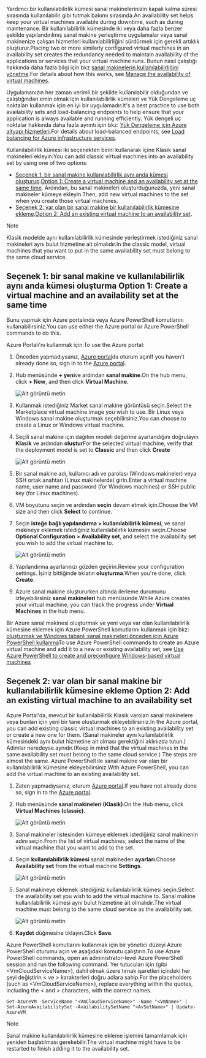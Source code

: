 


<span data-ttu-id="6e7b0-101">Yardımcı bir kullanılabilirlik kümesi sanal makinelerinizin kapalı kalma süresi sırasında kullanılabilir gibi tutmak bakımı sırasında.</span><span class="sxs-lookup"><span data-stu-id="6e7b0-101">An availability set helps keep your virtual machines available during downtime, such as during maintenance.</span></span> <span data-ttu-id="6e7b0-102">Bir kullanılabilirlik kümesinde iki veya daha fazla benzer şekilde yapılandırılmış sanal makine yerleştirme uygulamalar veya sanal makinenize çalışan hizmetleri kullanılabilirliğini sürdürmek için gerekli artıklık oluşturur.</span><span class="sxs-lookup"><span data-stu-id="6e7b0-102">Placing two or more similarly configured virtual machines in an availability set creates the redundancy needed to maintain availability of the applications or services that your virtual machine runs.</span></span> <span data-ttu-id="6e7b0-103">Bunun nasıl çalıştığı hakkında daha fazla bilgi için bkz [sanal makinelerin kullanılabilirliğini yönetme][Manage the availability of virtual machines].</span><span class="sxs-lookup"><span data-stu-id="6e7b0-103">For details about how this works, see [Manage the availability of virtual machines][Manage the availability of virtual machines].</span></span>

<span data-ttu-id="6e7b0-104">Uygulamanızın her zaman verimli bir şekilde kullanılabilir olduğundan ve çalıştığından emin olmak için kullanılabilirlik kümeleri ve Yük Dengeleme uç noktaları kullanmak için en iyi bir uygulamadır.</span><span class="sxs-lookup"><span data-stu-id="6e7b0-104">It's a best practice to use both availability sets and load-balancing endpoints to help ensure that your application is always available and running efficiently.</span></span> <span data-ttu-id="6e7b0-105">Yük dengeli uç noktalar hakkında daha fazla ayrıntı için bkz: [Yük Dengeleme için Azure altyapı hizmetleri][Load balancing for Azure infrastructure services].</span><span class="sxs-lookup"><span data-stu-id="6e7b0-105">For details about load-balanced endpoints, see [Load balancing for Azure infrastructure services][Load balancing for Azure infrastructure services].</span></span>

<span data-ttu-id="6e7b0-106">Kullanılabilirlik kümesi iki seçenekten birini kullanarak içine Klasik sanal makineleri ekleyin:</span><span class="sxs-lookup"><span data-stu-id="6e7b0-106">You can add classic virtual machines into an availability set by using one of two options:</span></span>

* <span data-ttu-id="6e7b0-107">[Seçenek 1: bir sanal makine kullanılabilirlik aynı anda kümesi oluşturup][Option 1: Create a virtual machine and an availability set at the same time].</span><span class="sxs-lookup"><span data-stu-id="6e7b0-107">[Option 1: Create a virtual machine and an availability set at the same time][Option 1: Create a virtual machine and an availability set at the same time].</span></span> <span data-ttu-id="6e7b0-108">Ardından, bu sanal makineleri oluşturduğunuzda, yeni sanal makineler kümeye ekleyin.</span><span class="sxs-lookup"><span data-stu-id="6e7b0-108">Then, add new virtual machines to the set when you create those virtual machines.</span></span>
* <span data-ttu-id="6e7b0-109">[Seçenek 2: var olan bir sanal makine bir kullanılabilirlik kümesine ekleme][Option 2: Add an existing virtual machine to an availability set].</span><span class="sxs-lookup"><span data-stu-id="6e7b0-109">[Option 2: Add an existing virtual machine to an availability set][Option 2: Add an existing virtual machine to an availability set].</span></span>

> [!NOTE]
> <span data-ttu-id="6e7b0-110">Klasik modelde aynı kullanılabilirlik kümesinde yerleştirmek istediğiniz sanal makineleri aynı bulut hizmetine ait olmalıdır.</span><span class="sxs-lookup"><span data-stu-id="6e7b0-110">In the classic model, virtual machines that you want to put in the same availability set must belong to the same cloud service.</span></span>
> 
> 

## <span data-ttu-id="6e7b0-111"><a id="createset"></a>Seçenek 1: bir sanal makine ve kullanılabilirlik aynı anda kümesi oluşturma</span><span class="sxs-lookup"><span data-stu-id="6e7b0-111"><a id="createset"> </a>Option 1: Create a virtual machine and an availability set at the same time</span></span>
<span data-ttu-id="6e7b0-112">Bunu yapmak için Azure portalında veya Azure PowerShell komutlarını kullanabilirsiniz.</span><span class="sxs-lookup"><span data-stu-id="6e7b0-112">You can use either the Azure portal or Azure PowerShell commands to do this.</span></span>

<span data-ttu-id="6e7b0-113">Azure Portalı'nı kullanmak için:</span><span class="sxs-lookup"><span data-stu-id="6e7b0-113">To use the Azure portal:</span></span>

1. <span data-ttu-id="6e7b0-114">Önceden yapmadıysanız, [Azure portal](https://portal.azure.com)da oturum açın</span><span class="sxs-lookup"><span data-stu-id="6e7b0-114">If you haven't already done so, sign in to the [Azure portal](https://portal.azure.com).</span></span>
2. <span data-ttu-id="6e7b0-115">Hub menüsünde **+ yeni**ve ardından **sanal makine**.</span><span class="sxs-lookup"><span data-stu-id="6e7b0-115">On the hub menu, click **+ New**, and then click **Virtual Machine**.</span></span>
   
    ![Alt görüntü metin](./media/virtual-machines-common-classic-configure-availability/ChooseVMImage.png)
3. <span data-ttu-id="6e7b0-117">Kullanmak istediğiniz Market sanal makine görüntüsü seçin.</span><span class="sxs-lookup"><span data-stu-id="6e7b0-117">Select the Marketplace virtual machine image you wish to use.</span></span> <span data-ttu-id="6e7b0-118">Bir Linux veya Windows sanal makine oluşturmak seçebilirsiniz.</span><span class="sxs-lookup"><span data-stu-id="6e7b0-118">You can choose to create a Linux or Windows virtual machine.</span></span>
4. <span data-ttu-id="6e7b0-119">Seçili sanal makine için dağıtım modeli değerine ayarlandığını doğrulayın **Klasik** ve ardından **oluştur**</span><span class="sxs-lookup"><span data-stu-id="6e7b0-119">For the selected virtual machine, verify that the deployment model is set to **Classic** and then click **Create**</span></span>
   
    ![Alt görüntü metin](./media/virtual-machines-common-classic-configure-availability/ChooseClassicModel.png)
5. <span data-ttu-id="6e7b0-121">Bir sanal makine adı, kullanıcı adı ve parolası (Windows makineler) veya SSH ortak anahtarı (Linux makinelerde) girin.</span><span class="sxs-lookup"><span data-stu-id="6e7b0-121">Enter a virtual machine name, user name and password (for Windows machines) or SSH public key (for Linux machines).</span></span> 
6. <span data-ttu-id="6e7b0-122">VM boyutunu seçin ve ardından **seçin** devam etmek için.</span><span class="sxs-lookup"><span data-stu-id="6e7b0-122">Choose the VM size and then click **Select** to continue.</span></span>
7. <span data-ttu-id="6e7b0-123">Seçin **isteğe bağlı yapılandırma > kullanılabilirlik kümesi**, ve sanal makineye eklemek istediğiniz kullanılabilirlik kümesini seçin.</span><span class="sxs-lookup"><span data-stu-id="6e7b0-123">Choose **Optional Configuration > Availability set**, and select the availability set you wish to add the virtual machine to.</span></span>
   
    ![Alt görüntü metin](./media/virtual-machines-common-classic-configure-availability/ChooseAvailabilitySet.png) 
8. <span data-ttu-id="6e7b0-125">Yapılandırma ayarlarınızı gözden geçirin.</span><span class="sxs-lookup"><span data-stu-id="6e7b0-125">Review your configuration settings.</span></span> <span data-ttu-id="6e7b0-126">İşiniz bittiğinde tıklatın **oluşturma**.</span><span class="sxs-lookup"><span data-stu-id="6e7b0-126">When you're done, click **Create**.</span></span>
9. <span data-ttu-id="6e7b0-127">Azure sanal makine oluştururken altında ilerleme durumunu izleyebilirsiniz **sanal makineleri** hub menüsünde.</span><span class="sxs-lookup"><span data-stu-id="6e7b0-127">While Azure creates your virtual machine, you can track the progress under **Virtual Machines** in the hub menu.</span></span>

<span data-ttu-id="6e7b0-128">Bir Azure sanal makinesi oluşturmak ve yeni veya var olan kullanılabilirlik kümesine eklemek için Azure PowerShell komutlarını kullanmak için bkz: [oluşturmak ve Windows tabanlı sanal makineleri önceden için Azure PowerShell kullanma](../articles/virtual-machines/windows/classic/create-powershell.md?toc=%2fazure%2fvirtual-machines%2fwindows%2fclassic%2ftoc.json)</span><span class="sxs-lookup"><span data-stu-id="6e7b0-128">To use Azure PowerShell commands to create an Azure virtual machine and add it to a new or existing availability set, see [Use Azure PowerShell to create and preconfigure Windows-based virtual machines](../articles/virtual-machines/windows/classic/create-powershell.md?toc=%2fazure%2fvirtual-machines%2fwindows%2fclassic%2ftoc.json)</span></span>

## <span data-ttu-id="6e7b0-129"><a id="addmachine"></a>Seçenek 2: var olan bir sanal makine bir kullanılabilirlik kümesine ekleme</span><span class="sxs-lookup"><span data-stu-id="6e7b0-129"><a id="addmachine"> </a>Option 2: Add an existing virtual machine to an availability set</span></span>
<span data-ttu-id="6e7b0-130">Azure Portal'da, mevcut bir kullanılabilirlik Klasik varolan sanal makinelere veya bunları için yeni bir tane oluşturmak ekleyebilirsiniz.</span><span class="sxs-lookup"><span data-stu-id="6e7b0-130">In the Azure portal, you can add existing classic virtual machines to an existing availability set or create a new one for them.</span></span> <span data-ttu-id="6e7b0-131">(Sanal makineler aynı kullanılabilirlik kümesindeki aynı bulut hizmetine ait olması gerektiğini aklınızda tutun.) Adımlar neredeyse aynıdır.</span><span class="sxs-lookup"><span data-stu-id="6e7b0-131">(Keep in mind that the virtual machines in the same availability set must belong to the same cloud service.) The steps are almost the same.</span></span> <span data-ttu-id="6e7b0-132">Azure PowerShell ile sanal makine var olan bir kullanılabilirlik kümesine ekleyebilirsiniz.</span><span class="sxs-lookup"><span data-stu-id="6e7b0-132">With Azure PowerShell, you can add the virtual machine to an existing availability set.</span></span>

1. <span data-ttu-id="6e7b0-133">Zaten yapmadıysanız, oturum [Azure portal](https://portal.azure.com).</span><span class="sxs-lookup"><span data-stu-id="6e7b0-133">If you have not already done so, sign in to the [Azure portal](https://portal.azure.com).</span></span>
2. <span data-ttu-id="6e7b0-134">Hub menüsünde **sanal makineleri (Klasik)**.</span><span class="sxs-lookup"><span data-stu-id="6e7b0-134">On the Hub menu, click **Virtual Machines (classic)**.</span></span>
   
    ![Alt görüntü metin](./media/virtual-machines-common-classic-configure-availability/ChooseClassicVM.png)
3. <span data-ttu-id="6e7b0-136">Sanal makineler listesinden kümeye eklemek istediğiniz sanal makinenin adını seçin.</span><span class="sxs-lookup"><span data-stu-id="6e7b0-136">From the list of virtual machines, select the name of the virtual machine that you want to add to the set.</span></span>
4. <span data-ttu-id="6e7b0-137">Seçin **kullanılabilirlik kümesi** sanal makineden **ayarları**.</span><span class="sxs-lookup"><span data-stu-id="6e7b0-137">Choose **Availability set** from the virtual machine **Settings**.</span></span>
   
    ![Alt görüntü metin](./media/virtual-machines-common-classic-configure-availability/AvailabilitySetSettings.png)
5. <span data-ttu-id="6e7b0-139">Sanal makineye eklemek istediğiniz kullanılabilirlik kümesi seçin.</span><span class="sxs-lookup"><span data-stu-id="6e7b0-139">Select the availability set you wish to add the virtual machine to.</span></span> <span data-ttu-id="6e7b0-140">Sanal makine kullanılabilirlik kümesi aynı bulut hizmetine ait olmalıdır.</span><span class="sxs-lookup"><span data-stu-id="6e7b0-140">The virtual machine must belong to the same cloud service as the availability set.</span></span>
   
    ![Alt görüntü metin](./media/virtual-machines-common-classic-configure-availability/AvailabilitySetPicker.png)
6. <span data-ttu-id="6e7b0-142">**Kaydet** düğmesine tıklayın.</span><span class="sxs-lookup"><span data-stu-id="6e7b0-142">Click **Save**.</span></span>

<span data-ttu-id="6e7b0-143">Azure PowerShell komutlarını kullanmak için bir yönetici düzeyi Azure PowerShell oturumu açın ve aşağıdaki komutu çalıştırın.</span><span class="sxs-lookup"><span data-stu-id="6e7b0-143">To use Azure PowerShell commands, open an administrator-level Azure PowerShell session and run the following command.</span></span> <span data-ttu-id="6e7b0-144">Yer tutucuları için (gibi &lt;VmCloudServiceName&gt;), dahil olmak üzere tırnak işaretleri içindeki her şeyi değiştirin < ve > karakterleri doğru adlara sahip.</span><span class="sxs-lookup"><span data-stu-id="6e7b0-144">For the placeholders (such as &lt;VmCloudServiceName&gt;), replace everything within the quotes, including the < and > characters, with the correct names.</span></span>

    Get-AzureVM -ServiceName "<VmCloudServiceName>" -Name "<VmName>" | Set-AzureAvailabilitySet -AvailabilitySetName "<AvSetName>" | Update-AzureVM

> [!NOTE]
> <span data-ttu-id="6e7b0-145">Sanal makine kullanılabilirlik kümesine ekleme işlemini tamamlamak için yeniden başlatılması gerekebilir.</span><span class="sxs-lookup"><span data-stu-id="6e7b0-145">The virtual machine might have to be restarted to finish adding it to the availability set.</span></span>
> 
> 

<!-- LINKS -->
[Option 1: Create a virtual machine and an availability set at the same time]: #createset
[Option 2: Add an existing virtual machine to an availability set]: #addmachine

[Load balancing for Azure infrastructure services]: ../articles/virtual-machines/virtual-machines-linux-load-balance.md
[Manage the availability of virtual machines]:../articles/virtual-machines/linux/manage-availability.md

[Create a virtual machine running Windows]: ../articles/virtual-machines/virtual-machines-windows-hero-tutorial.md
[Virtual Network overview]: ../articles/virtual-network/virtual-networks-overview.md

